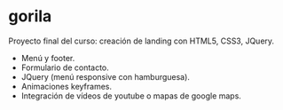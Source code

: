 # gorila
Proyecto final del curso: creación de landing con HTML5, CSS3, JQuery.
- Menú y footer.
- Formulario de contacto.
- JQuery (menú responsive con hamburguesa).
- Animaciones keyframes.
- Integración de vídeos de youtube o mapas de google maps.


